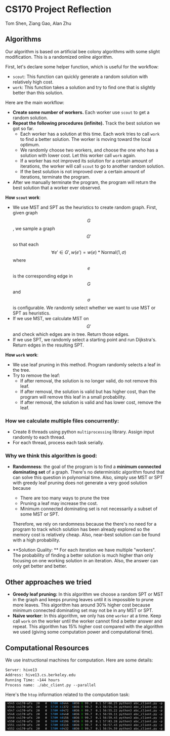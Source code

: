 # CS170 Project Reflection

Tom Shen, Ziang Gao, Alan Zhu

## Algorithms

Our algorithm is based on artificial bee colony algorithms with some slight modification. This is a randomized online algorithm. 

First, let's declare some helper function, which is useful for the workflow: 

- `scout`: This function can quickly generate a random solution with relatively high cost. 
- `work`:  This function takes a solution and try to find one that is slightly better than this solution. 

Here are the main workflow: 

- **Create some number of workers.** Each worker use `scout` to get a random solution. 
- **Repeat the following procedures (infinite).** Track the best solution we got so far. 
  - Each worker has a solution at this time. Each work tries to call `work` to find a better solution. The worker is moving toward the local optimum. 
  - We randomly choose two workers, and choose the one who has a solution with lower cost. Let this worker call `work` again. 
  - If a worker has not improved its solution for a certain amount of iterations, the worker will call `scout` to go to another random solution. 
  - If the best solution is not improved over a certain amount of iterations, terminate the program. 
- After we manually terminate the program, the program will return the best solution that a worker ever observed. 

**How `scout` work**: 

- We use MST and SPT as the heuristics to create random graph. First, given graph $$G$$, we sample a graph $$G'$$ so that each $$\forall e' \in G', w(e') = w(e) * \mbox{Normal}(1, \sigma)$$ where $$e$$ is the corresponding edge in $$G$$ and $$\sigma$$ is configurable. We randomly select whether we want to use MST or SPT as heuristics. 
- If we use MST, we calculate MST on $$G'$$ and check which edges are in tree. Return those edges. 
- If we use SPT, we randomly select a starting point and run Dijkstra's. Return edges in the resulting SPT. 

**How `work` work**: 

- We use leaf pruning in this method. Program randomly selects a leaf in the tree. 
- Try to remove the leaf:
  - If after removal, the solution is no longer valid, do not remove this leaf. 
  - If after removal, the solution is valid but has higher cost, than the program will remove this leaf in a small probability. 
  - If after removal, the solution is valid and has lower cost, remove the leaf. 

### How we calculate multiple files concurrently: 

- Create 8 threads using python `multiprocessing` library. Assign input randomly to each thread. 
- For each thread, process each task serially. 

### Why we think this algorithm is good: 

- **Randomness**: the goal of the program is to find a **minimum connected dominating set** of a graph. There's no deterministic algorithm found that can solve this question in polynomial time. Also, simply use MST or SPT with greedy leaf pruning does not generate a very good solution because

  - There are too many ways to prune the tree
  - Pruning a leaf may increase the cost. 
  - Minimum connected dominating set is not necessarily a subset of some MST or SPT. 

  Therefore, we rely on randomness because the there's no need for a program to track which solution has been already explored so the memory cost is relatively cheap. Also, near-best solution can be found with a high probability. 

- **Solution Quality: ** For each iteration we have multiple "workers". The probability of finding a better solution is much higher than only focusing on one working solution in an iteration. Also, the answer can only get better and better. 

## Other approaches we tried

- **Greedy leaf pruning:** In this algorithm we choose a random SPT or MST in the graph and keeps pruning leaves until it is impossible to prune more leaves. This algorithm has around 30% higher cost because minimum connected dominating set may not be in any MST or SPT.
- **Naïve worker**: In this algorithm, we only has one `worker` at a time. Keep call `work` on the worker until the worker cannot find a better answer and repeat. This algorithm has 15% higher cost compared with the algorithm we used (giving some computation power and computational time). 

## Computational Resources

We use instructional machines for computation. Here are some details: 

```
Server: hive13
Address: hive13.cs.berkeley.edu
Running Time: ~144 hours
Process name: ./abc_client.py --parallel
```

Here's the `htop` information related to the computation task: 

![image-20200430170630919](assets/image-20200430170630919.png)